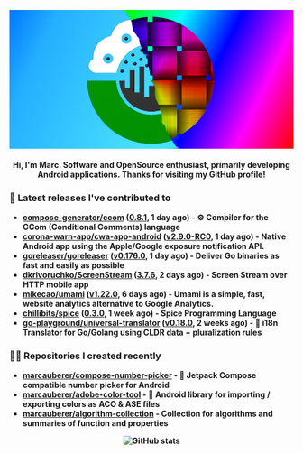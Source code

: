 <p align="center">
	<img src="https://raw.githubusercontent.com/marcauberer/marcauberer/master/images/frontpage-image.jpg">
	<br><br>
	<b>Hi, I'm Marc. Software and OpenSource enthusiast, primarily developing Android applications. Thanks for visiting my GitHub profile!
</p>

### 🚀 Latest releases I've contributed to


- [compose-generator/ccom](https://github.com/compose-generator/ccom) ([0.8.1](https://github.com/compose-generator/ccom/releases/tag/0.8.1), 1 day ago) - ⚙️ Compiler for the CCom (Conditional Comments) language
- [corona-warn-app/cwa-app-android](https://github.com/corona-warn-app/cwa-app-android) ([v2.9.0-RC0](https://github.com/corona-warn-app/cwa-app-android/releases/tag/v2.9.0-RC0), 1 day ago) - Native Android app using the Apple/Google exposure notification API.
- [goreleaser/goreleaser](https://github.com/goreleaser/goreleaser) ([v0.176.0](https://github.com/goreleaser/goreleaser/releases/tag/v0.176.0), 1 day ago) - Deliver Go binaries as fast and easily as possible
- [dkrivoruchko/ScreenStream](https://github.com/dkrivoruchko/ScreenStream) ([3.7.6](https://github.com/dkrivoruchko/ScreenStream/releases/tag/3.7.6), 2 days ago) - Screen Stream over HTTP mobile app
- [mikecao/umami](https://github.com/mikecao/umami) ([v1.22.0](https://github.com/mikecao/umami/releases/tag/v1.22.0), 6 days ago) - Umami is a simple, fast, website analytics alternative to Google Analytics.
- [chillibits/spice](https://github.com/chillibits/spice) ([0.3.0](https://github.com/chillibits/spice/releases/tag/0.3.0), 1 week ago) - Spice Programming Language
- [go-playground/universal-translator](https://github.com/go-playground/universal-translator) ([v0.18.0](https://github.com/go-playground/universal-translator/releases/tag/v0.18.0), 2 weeks ago) - :speech_balloon: i18n Translator for Go/Golang using CLDR data &#43; pluralization rules

### 👨‍💻 Repositories I created recently
- [marcauberer/compose-number-picker](https://github.com/marcauberer/compose-number-picker) - 🔢 Jetpack Compose compatible number picker for Android
- [marcauberer/adobe-color-tool](https://github.com/marcauberer/adobe-color-tool) - 🎨 Android library for importing / exporting colors as ACO &amp; ASE files
- [marcauberer/algorithm-collection](https://github.com/marcauberer/algorithm-collection) - Collection for algorithms and summaries of function and properties

<p align="center">
	<img src="https://github-readme-stats.vercel.app/api?username=marcauberer&show_icons=true&theme=dark" alt="GitHub stats">
</p>
